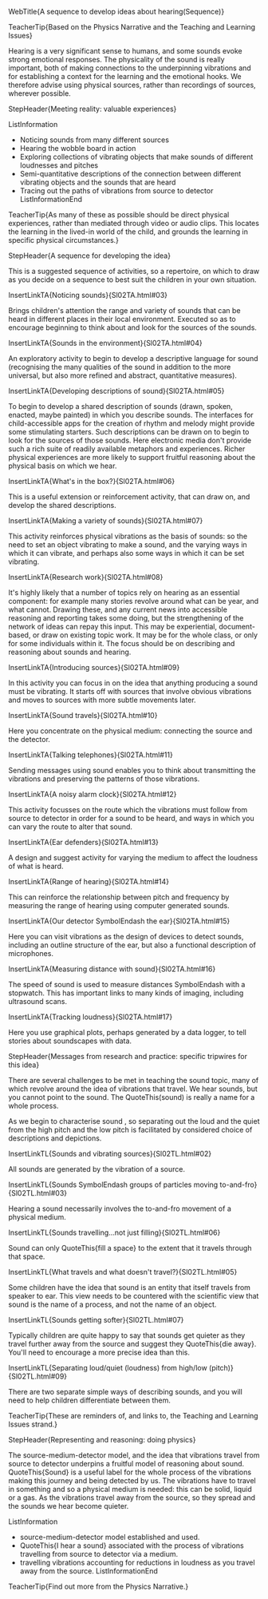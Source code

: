 WebTitle{A sequence to develop ideas about hearing(Sequence)}

TeacherTip{Based on the Physics Narrative and the Teaching and Learning Issues}

Hearing is a very significant sense to humans, and some sounds evoke strong emotional responses. The physicality of the sound is really important, both of making connections to the underpinning vibrations and for establishing a context for the learning and the emotional hooks. We therefore advise using physical sources, rather than recordings of sources, wherever possible.

StepHeader{Meeting reality: valuable experiences}

ListInformation
- Noticing sounds from many different sources
- Hearing the wobble board in action
- Exploring collections of vibrating objects that make sounds of different loudnesses and pitches
- Semi-quantitative descriptions of the connection between different vibrating objects and the sounds that are heard
- Tracing out the paths of vibrations from source to detector
ListInformationEnd

TeacherTip{As many of these as possible should be direct physical experiences, rather than mediated through video or audio clips. This locates the learning in the lived-in world of the child, and grounds the learning in specific physical circumstances.}

StepHeader{A sequence for developing the idea}

This is a suggested sequence of activities, so a repertoire, on which to draw as you decide on a sequence to best suit the children in your own situation.

InsertLinkTA{Noticing sounds}{Sl02TA.html#03}

Brings children&apos;s attention the range and variety of sounds that can be heard in different places in their local environment. Executed so as to encourage beginning to think about and look for the sources of the sounds.

InsertLinkTA{Sounds in the environment}{Sl02TA.html#04}

An exploratory activity to begin to develop a descriptive language for sound (recognising the many qualities of the sound in addition to the more universal, but also more refined and abstract, quantitative measures).

InsertLinkTA{Developing descriptions of sound}{Sl02TA.html#05}

To begin to develop a shared description of sounds (drawn, spoken, enacted, maybe painted) in which you describe sounds. The interfaces for child-accessible apps for the creation of rhythm and melody might provide some stimulating starters. Such descriptions can be drawn on to begin to look for the sources of those sounds. Here electronic media don&apos;t provide such a rich suite of readily available metaphors and experiences. Richer physical experiences are more likely to support fruitful reasoning about the physical basis on which we hear.

InsertLinkTA{What&apos;s in the box?}{Sl02TA.html#06}

This is a useful extension or reinforcement activity, that can draw on, and develop the shared descriptions.

InsertLinkTA{Making a variety of sounds}{Sl02TA.html#07}

This activity reinforces physical vibrations as the basis of sounds: so the need to set an object vibrating to make a sound, and the varying ways in which it can vibrate, and perhaps also some ways in which it can be set vibrating.

InsertLinkTA{Research work}{Sl02TA.html#08}

It&apos;s highly likely that a number of topics rely on hearing as an essential component: for example many stories revolve around what can be year, and what cannot. Drawing these, and any current news into accessible reasoning and reporting takes some doing, but the strengthening of the network of ideas can repay this input. This may be experiential, document- based, or draw on existing topic work. It may be for the whole class, or only for some individuals within it. The focus should be on describing and reasoning about sounds and hearing.

InsertLinkTA{Introducing sources}{Sl02TA.html#09}

In this activity you can focus in on the idea that anything producing a sound must be vibrating. It starts off with sources that involve obvious vibrations and moves to sources with more subtle movements later.

InsertLinkTA{Sound travels}{Sl02TA.html#10}

Here you concentrate on the physical medium: connecting the source and the detector.

InsertLinkTA{Talking telephones}{Sl02TA.html#11}

Sending messages using sound enables you to think about transmitting the vibrations and preserving the patterns of those vibrations.

InsertLinkTA{A noisy alarm clock}{Sl02TA.html#12}

This activity focusses on the route which the vibrations must follow from source to detector in order for a sound to be heard, and ways in which you can vary the route to alter that sound.

InsertLinkTA{Ear defenders}{Sl02TA.html#13}

A design and suggest activity for varying the medium to affect the loudness of what is heard.

InsertLinkTA{Range of hearing}{Sl02TA.html#14}

This can reinforce the relationship between pitch and frequency by measuring the range of hearing using computer generated sounds.

InsertLinkTA{Our detector SymbolEndash the ear}{Sl02TA.html#15}

Here you can visit vibrations as the design of devices to detect sounds, including an outline structure of the ear, but also a functional description of microphones.

InsertLinkTA{Measuring distance with sound}{Sl02TA.html#16}

The speed of sound is used to measure distances SymbolEndash with a stopwatch. This has important links to many kinds of imaging, including ultrasound scans.

InsertLinkTA{Tracking loudness}{Sl02TA.html#17}

Here you use graphical plots, perhaps generated by a data logger, to tell stories about soundscapes with data.

StepHeader{Messages from research and practice: specific tripwires for this idea}

There are several challenges to be met in teaching the sound topic, many of which revolve around the idea of vibrations that travel. We hear sounds, but you cannot point to the sound. The QuoteThis(sound) is really a name for a whole process.

As we begin to characterise sound , so separating out the loud and the quiet from the high pitch and the low pitch is facilitated by considered choice of descriptions and depictions.

InsertLinkTL{Sounds and vibrating sources}{Sl02TL.html#02}

All sounds are generated by the vibration of a source.

InsertLinkTL{Sounds SymbolEndash groups of particles moving to-and-fro}{Sl02TL.html#03}

Hearing a sound necessarily involves the to-and-fro movement of a physical medium.

InsertLinkTL{Sounds travelling&hellip;not just filling}{Sl02TL.html#06}

Sound can only QuoteThis{fill a space} to the extent that it travels through that space.

InsertLinkTL{What travels and what doesn&apos;t travel?}{Sl02TL.html#05}

Some children have the idea that sound is an entity that itself travels from speaker to ear. This view needs to be countered with the scientific view that sound is the name of a process, and not the name of an object.

InsertLinkTL{Sounds getting softer}{Sl02TL.html#07}

Typically children are quite happy to say that sounds get quieter as they travel further away from the source and suggest they QuoteThis{die away}. You&apos;ll need to encourage a more precise idea than this.

InsertLinkTL{Separating loud/quiet (loudness) from high/low (pitch)}{Sl02TL.html#09}

There are two separate simple ways of describing sounds, and you will need to help children differentiate between them.

TeacherTip{These are reminders of, and links to, the Teaching and Learning Issues strand.}

StepHeader{Representing and reasoning: doing physics}

The source-medium-detector model, and the idea that vibrations travel from source to detector underpins a fruitful model of reasoning about sound. QuoteThis{Sound} is a useful label for the whole process of the vibrations making this journey and being detected by us. The vibrations have to travel in something and so a physical medium is needed: this can be solid, liquid or a gas. As the vibrations travel away from the source, so they spread and the sounds we hear become quieter.

ListInformation
- source-medium-detector model established and used.
- QuoteThis{I hear a sound} associated with the process of vibrations travelling from source to detector via a medium.
- travelling vibrations accounting for reductions in loudness as you travel away from the source.
ListInformationEnd

TeacherTip{Find out more from the Physics Narrative.}
